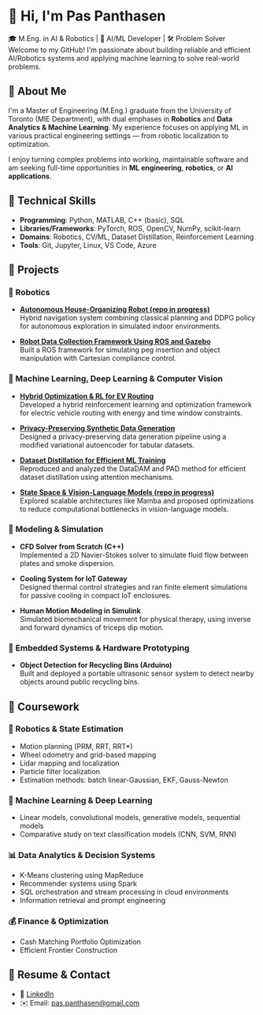 # 👋 Hi, I'm Pas Panthasen

🎓 M.Eng. in AI & Robotics | 🤖 AI/ML Developer | 🛠️ Problem Solver  
Welcome to my GitHub! I'm passionate about building reliable and efficient AI/Robotics systems and applying machine learning to solve real-world problems.

## 🔧 About Me

I'm a Master of Engineering (M.Eng.) graduate from the University of Toronto (MIE Department), with dual emphases in **Robotics** and **Data Analytics & Machine Learning**. My experience focuses on applying ML in various practical engineering settings — from robotic localization to optimization.

I enjoy turning complex problems into working, maintainable software and am seeking full-time opportunities in **ML engineering**, **robotics**, or **AI applications**.

## 🧠 Technical Skills

- **Programming**: Python, MATLAB, C++ (basic), SQL
- **Libraries/Frameworks**: PyTorch, ROS, OpenCV, NumPy, scikit-learn
- **Domains**: Robotics, CV/ML, Dataset Distillation, Reinforcement Learning
- **Tools**: Git, Jupyter, Linux, VS Code, Azure

## 🚀 Projects

### 🤖 Robotics

- **[Autonomous House-Organizing Robot (repo in progress)](https://github.com/ppanthasen/auto-nav-ros2/)**  
  Hybrid navigation system combining classical planning and DDPG policy for autonomous exploration in simulated indoor environments.

- **[Robot Data Collection Framework Using ROS and Gazebo](https://github.com/cu-asl/robot_data_collection_framework)**  
  Built a ROS framework for simulating peg insertion and object manipulation with Cartesian compliance control.

### 🧠 Machine Learning, Deep Learning & Computer Vision

- **[Hybrid Optimization & RL for EV Routing](https://github.com/ppanthasen/evrptw-rl/)**  
  Developed a hybrid reinforcement learning and optimization framework for electric vehicle routing with energy and time window constraints.
  
- **[Privacy-Preserving Synthetic Data Generation](https://github.com/ppanthasen/synthetic-tabular-data)**  
  Designed a privacy-preserving data generation pipeline using a modified variational autoencoder for tabular datasets.

- **[Dataset Distillation for Efficient ML Training](https://github.com/ppanthasen/efficient-dataset-distillation)**  
  Reproduced and analyzed the DataDAM and PAD method for efficient dataset distillation using attention mechanisms.

- **[State Space & Vision-Language Models (repo in progress)](https://github.com/ppanthasen/ECE1512_2024F_ProjectB_Pas_Panthasen)**   
  Explored scalable architectures like Mamba and proposed optimizations to reduce computational bottlenecks in vision-language models.

### 🔬 Modeling & Simulation

- **CFD Solver from Scratch (C++)**  
  Implemented a 2D Navier-Stokes solver to simulate fluid flow between plates and smoke dispersion.

- **Cooling System for IoT Gateway**  
  Designed thermal control strategies and ran finite element simulations for passive cooling in compact IoT enclosures.

- **Human Motion Modeling in Simulink**  
  Simulated biomechanical movement for physical therapy, using inverse and forward dynamics of triceps dip motion.

### 🔧 Embedded Systems & Hardware Prototyping

- **Object Detection for Recycling Bins (Arduino)**  
  Built and deployed a portable ultrasonic sensor system to detect nearby objects around public recycling bins.

## 📘 Coursework

### 🤖 Robotics & State Estimation

- Motion planning (PRM, RRT, RRT\*)
- Wheel odometry and grid-based mapping
- Lidar mapping and localization
- Particle filter localization
- Estimation methods: batch linear-Gaussian, EKF, Gauss-Newton

### 🧠 Machine Learning & Deep Learning

- Linear models, convolutional models, generative models, sequential models
- Comparative study on text classification models (CNN, SVM, RNN)

### 📊 Data Analytics & Decision Systems

- K-Means clustering using MapReduce
- Recommender systems using Spark
- SQL orchestration and stream processing in cloud environments
- Information retrieval and prompt engineering

### 💰 Finance & Optimization

- Cash Matching Portfolio Optimization
- Efficient Frontier Construction

## 📄 Resume & Contact

<!-- - [📄 Resume (PDF)](https://yourwebsite.com/resume.pdf) -->

- 🔗 [LinkedIn](https://linkedin.com/in/pas-panthasen/)
- ✉️ Email: pas.panthasen@gmail.com
<!-- - 🌐 Portfolio (optional): [https://yourportfolio.com](https://yourportfolio.com) -->

<!-- ---

## 📊 GitHub Stats (Optional)

![GitHub Stats](https://github-readme-stats.vercel.app/api?username=yourusername&show_icons=true&theme=default) -->
